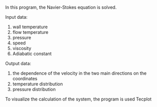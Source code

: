 In this program, the Navier-Stokes equation is solved.

Input data:
1) wall temperature
2) flow temperature
4) pressure
5) speed
6) viscosity
7) Adiabatic constant

Output data:
1) the dependence of the velocity in the two main directions on the coordinates
2) temperature distribution
3) pressure distribution


To visualize the calculation of the system, the program is used Tecplot
